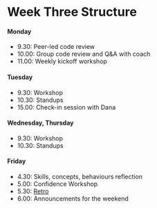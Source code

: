 # Week Three Structure

#### Monday

- 9.30: Peer-led code review
- 10.00: Group code review and Q&A with coach
- 11.00: Weekly kickoff workshop

#### Tuesday
- 9.30: Workshop
- 10.30: Standups
- 15.00: Check-in session with Dana

#### Wednesday, Thursday
- 9.30: Workshop
- 10.30: Standups

#### Friday
- 4.30: Skills, concepts, behaviours reflection
- 5.00: Confidence Workshop
- 5.30: [Retro](https://github.com/makersacademy/course/blob/master/pills/student_retrospective.md)
- 6.00: Announcements for the weekend
